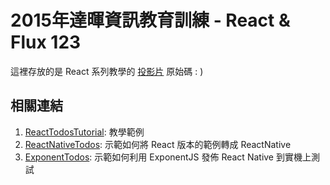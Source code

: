 # 2015年達暉資訊教育訓練 - React & Flux 123
這裡存放的是 React 系列教學的 [投影片](https://shiningjason1989.github.io/ReactFlux123) 原始碼 : )

## 相關連結
1. [ReactTodosTutorial](https://github.com/shiningjason1989/ReactTodosTutorial): 教學範例  
2. [ReactNativeTodos](https://github.com/shiningjason1989/ReactNativeTodos): 示範如何將 React 版本的範例轉成 ReactNative  
3. [ExponentTodos](https://github.com/shiningjason1989/ExponentTodos/tree/master): 示範如何利用 ExponentJS 發佈 React Native 到實機上測試
